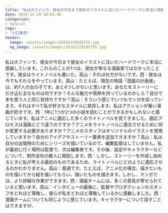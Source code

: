 ```yaml
---
title: "私は大ファンで、彼女が今日まで彼女のイラストに注いだハードワークに本当に感謝しています。"
date: 2019-12-29 20:01:46
categories:
- General
tags:
- "川口春奈"
header:
  image: /assets/images/20191229195755.jpg
  og_image: /assets/images/20191229195755.jpg
---
```


私は大ファンで、彼女が今日まで彼女のイラストに注いだハードワークに本当に感謝しています。これらのことの1つは、彼女が単なる漫画家ではなかったことです。彼女はライトノベルも書いた。高山：それは仕方がないです。西：彼女は今でもそれらをやっています。高山：たとえば、現在の物語「遊戯の計画者」は、約7人の女の子です。あと4つしかないと思います。あなたをストーリーに引き込む主なものは何ですか？そんな魅力や情熱を持っているのかしら？自分で本を買う人と同じ気持ちですか？高山：そういう感じでいつもマンガを拾っています。それはすべて私が好きなスタイルに依存します。私はアクションが重い漫画が好きです。西：1年に1つか2つの小説を読むことができるかもしれないと感じています。私はアニメに適応した多くのライトノベルを見てきました。適応プロセスは漫画とどう違うのですか？アニメをライトノベルに適合させるために何か変更する必要がありますか？アニメのスタッフはオリジナルのイラストを使用していますか？自分のアイデアやストーリー要素を追加できますか？高山：私は自分の出版物のためにシリーズを描いているので、編集監督はしていません。私が最初に行く場所は監督で、次は編集者です。その後、設定やキャラクターなどについて、制作会社の数人に相談します。西：しかし、ストーリーを作成し始めるときに私が考える最初のものであるため、ライトノベルにどのように適応させるのかわかりません。高山：普通です。たとえば、アニメ化の場合、描きたいものを描いてから絵を描いてもらい、描いたものを描きます。しかし、マンガでは、より詳細な作業ができます。西：漫画チームには、多くの意見が寄せられていると思います。高山：インタビューの最後に、監督やプロダクションのスタッフをどれほど尊敬し、彼らが私をどれほど尊敬しているかに感動しました。西：漫画チームについても同じように感じています。キャラクターについて話すことはできますが、
